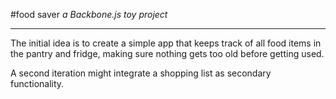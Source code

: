 #food saver
*a Backbone.js toy project*

---

The initial idea is to create a simple app that keeps track of all food items in the pantry and fridge, making sure nothing gets too old before getting used.

A second iteration might integrate a shopping list as secondary functionality. 